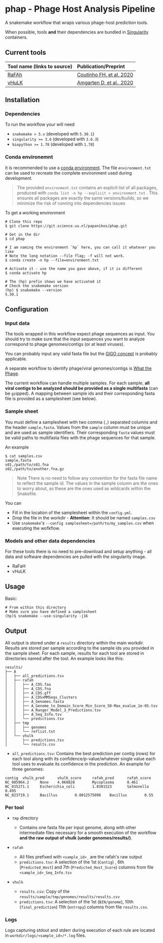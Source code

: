 # phap - Phage Host Analysis Pipeline

A snakemake workflow that wraps various phage-host prediction tools.

When possible, tools **and** their dependencies are bundled in 
[Singularity](https://sylabs.io/) containers.

## Current tools

|Tool name (links to source) | Publication/Preprint |
|:------|:------|
[RaFAh](https://sourceforge.net/projects/rafah/)|[Coutinho FH. et al. 2020](https://www.biorxiv.org/content/10.1101/2020.09.25.313155v1?rss=1)
[vHuLK](https://github.com/soedinglab/wish)|[Amgarten D, et al., 2020](https://www.biorxiv.org/content/10.1101/2020.12.06.413476v1)


## Installation

### Dependencies

To run the workflow your will need
- `snakemake > 5.x` (developed with `5.30.1`)
- `singularity >= 3.6` (developed with `3.6.3`)
- `biopython >= 1.78` (developed with `1.78`)

### Conda environemnt

It is recommended to use a [conda environment](https://docs.conda.io/projects/conda/en/latest/).
The file `environment.txt` can be used to recreate the complete environment 
used during development.

> The provided `environment.txt` contains an explicit list of all packages,
> produced with `conda list -n hp --explicit > environment.txt` .
> This ensures all packages are exactly the same versions/builds, so we 
> minimize the risk of running into dependencies issues

To get a working environment
```
# Clone this repo
$ git clone https://git.science.uu.nl/papanikos/phap.git

# Get in the dir
$ cd phap

# I am naming the environment `hp` here, you can call it whatever you like
# Note the long notation --file flag; -f will not work.
$ conda create -n hp --file=environment.txt

# Activate it - use the name you gave above, if it is different
$ conda activate hp

# The (hp) prefix shows we have activated it
# Check the snakemake version
(hp) $ snakemake --version
5.30.1
```

## Configuration

### Input data

The tools wrapped in this workflow expect phage sequences as input.
You should try to make sure that the input sequences you want to analyze 
correspond to phage genomes/contigs (or at least viruses).

You can probably input any valid fasta file but the 
[GIGO concept](https://en.wikipedia.org/wiki/Garbage_in,_garbage_out) 
is probably applicable.


A separate workflow to identify phage/viral genomes/contigs is 
[What the Phage](https://github.com/replikation/What_the_Phage).

The current workflow can handle multiple samples. 
For each sample, **all viral contigs to be analyzed should be provided as a 
single multifasta** (can be `gz`ipped). 
A mapping between sample ids and their corresponding fasta file is provided as
a samplesheet (see below).

### Sample sheet

You must define a samplesheet with two comma (`,`) separated columns and the
header `sample,fasta`. Values from the `sample` column must be unique and
are used as sample identifiers. Their corresponding `fasta` values must be
valid paths to multifasta files with the phage sequences for that sample.

An example
```
$ cat samples.csv
sample,fasta
s01,/path/to/s01.fna
s02,/path/to/another.fna.gz
```

> Note
> There is no need to follow any convention for the fasta file name to 
> reflect the sample id. The values in the sample column are the ones to worry
> about, as these are the ones used as wildcards within the Snakefile.

You can
- Fill in the location of the samplesheet within the `config.yml`.
- Drop the file in the workdir - **Attention**: It should be named `samples.csv`
- Use `snakemake`'s `--config samplesheet=/path/to/my_samples.csv` when
executing the wofkflow.

### Models and other data dependencies

For these tools there is no need to pre-download and setup anything - all 
data and software dependencies are pulled with the singularity image.

* RaFaH
* vHuLK

## Usage

Basic:
```
# From within this directory
# Make sure you have defined a samplesheet
(hp)$ snakemake --use-singularity -j16
```

## Output

All output is stored under a `results` directory within the main workdir.
Results are stored per sample according to the sample ids you provided in the
sample sheet.
For each sample, results for each tool are stored in directories named after 
the tool. An example looks like this:
```
results/
├── A
│   ├── all_predictions.tsv
│   ├── rafah
│   │   ├── A_CDS.faa
│   │   ├── A_CDS.fna
│   │   ├── A_CDS.gff
│   │   ├── A_CDSxMMSeqs_Clusters
│   │   ├── A_Genomes.fasta
│   │   ├── A_Genome_to_Domain_Score_Min_Score_50-Max_evalue_1e-05.tsv
│   │   ├── A_Ranger_Model_3_Predictions.tsv
│   │   ├── A_Seq_Info.tsv
│   │   └── predictions.tsv
│   ├── tmp
│   │   ├── genomes
│   │   └── reflist.txt
│   └── vhulk
│       ├── predictions.tsv
│       └── results.csv

```

* `all_predictions.tsv`: Contains the best prediction per contig (rows) for 
each tool along with its confidence/p-value/whatever single value each tool 
uses to evaluate its confidence in the prediction.
An example for three genomes:
```
contig  vhulk_pred      vhulk_score     rafah_pred      rafah_score
NC_005964.2     None    4.068828        Mycoplasma      0.461
NC_015271.1     Escherichia_coli        1.0301523       Salmonella      0.495
NC_023719.1     Bacillus        0.0012575098    Bacillus        0.55
```

### Per tool
* `tmp` directory
  * Contains one fasta file per input genome, along with other intermediate 
files necessary for a smooth execution of the workflow **and the raw output 
of vhulk (under genomes/results/)**.

* `rafah`
  * All files prefixed with `<sample_id>_` are the rafah's raw output
  * `predictions.tsv`: A selection of the 1st (`Contig`) , 6th 
(`Predicted_Host`) and 7th (`Predicted_Host_Score`) columns from file 
`<sample_id>_Seq_Info.tsv`

* `vhulk`
  * `results.csv`: Copy of the `results/sample/tmp/genomes/results/results.csv`
  * `predictions.tsv`: A selection of the 1st (`BIN/genome`), 10th (`final_prediction`) 
11th (`entropy`) columns from file `results.csv`.

### Logs

Logs capturing stdout and stderr during execution of each rule are located in
`workdir/logs/<sample_id>/*.log` files.

